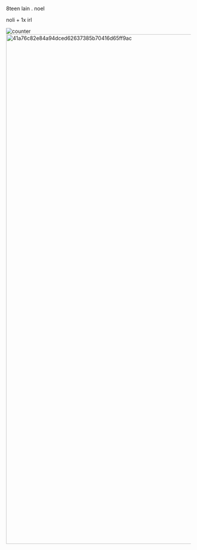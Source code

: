 8teen
lain . noel

noli + 1x irl

![counter](https://komarev.com/ghpvc/?username=KYABAHO&label=HOW+MANY+ANGELS+VIEWED_MY+PAGE)
<img width="1610" height="1389" alt="41a76c82e84a94dced62637385b70416d65ff9ac" src="https://github.com/user-attachments/assets/cf311d3d-e1e3-4203-98a7-091c8129c307" />


